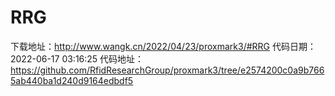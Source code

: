 # RRG
下载地址：http://www.wangk.cn/2022/04/23/proxmark3/#RRG
代码日期：2022-06-17 03:16:25
代码地址：https://github.com/RfidResearchGroup/proxmark3/tree/e2574200c0a9b7665ab440ba1d240d9164edbdf5
